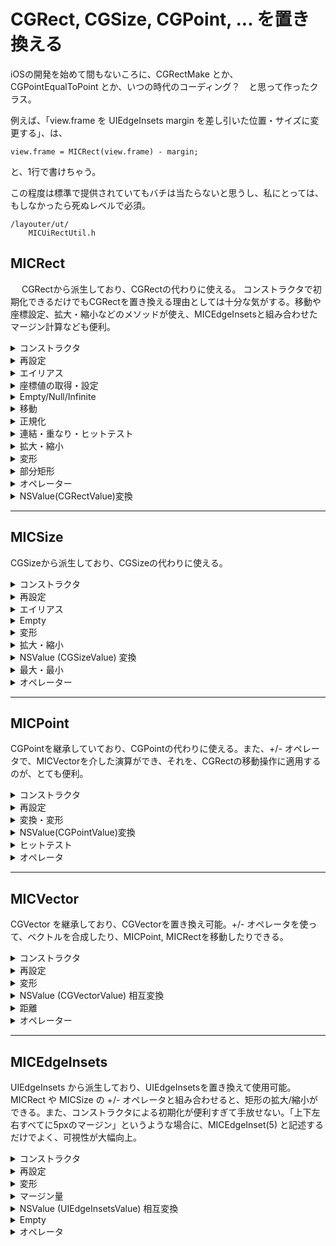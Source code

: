 # CGRect, CGSize, CGPoint, ... を置き換える

iOSの開発を始めて間もないころに、CGRectMake とか、CGPointEqualToPoint とか、いつの時代のコーディング？　と思って作ったクラス。

例えば、「view.frame を UIEdgeInsets margin を差し引いた位置・サイズに変更する」、は、

    view.frame = MICRect(view.frame) - margin;

と、1行で書けちゃう。

この程度は標準で提供されていてもバチは当たらないと思うし、私にとっては、もしなかったら死ぬレベルで必須。

    /layouter/ut/
        MICUiRectUtil.h


## MICRect
   　
CGRectから派生しており、CGRectの代わりに使える。
コンストラクタで初期化できるだけでもCGRectを置き換える理由としては十分な気がする。移動や座標設定、拡大・縮小などのメソッドが使え、MICEdgeInsetsと組み合わせたマージン計算なども便利。

<details><summary>
コンストラクタ
</summary>
    
    MICRect()
        (0,0)-(0,0)の矩形を作成
    MICRect(const CGRect& src)
        CGRect型からのコピーコンストラクタ
    MICRect(const CGPoint& origin, const CGSize& size) {
        originとsize を指定して矩形を作成
    MICRect(const CGPoint& origin)
        (origin.x, origin.y)-(0,0)の矩形を作成
    MICRect(const CGSize& size)
        (0,0)-(size.width, size.height) の矩形を作成
    MICRect(const CGPoint& lt, const CGPoint& rb)
        左上と右下の座標を与えて矩形を作成
    MICRect(CGFloat w, CGFloat h)
        幅と高さを与えて、origin==(0,0)の矩形を作成
    MICRect(CGFloat l, CGFloat t, CGFloat r, CGFloat b)
        left, top, right, bottom の座標値を与えて矩形を作成（WindowsのRect風）
    MICRect(NSValue* v)
        CGRectValue を持つNSValue から矩形を作成
    static MICRect XYWH(CGFloat x, CGFloat y, CGFloat w, CGFloat h)
        left, top, width, height を与えて矩形を作成
    static CGRect zero()
        CGRectZero
</details>


<details><summary>
再設定
</summary>
    
    MICRect& setRect(const CGRect& src)
    MICRect& setRect(CGFloat left, CGFloat top, CGFloat right, CGFloat bottom)
    MICRect& setRect(const CGPoint& lt, const CGPoint& rb)
    MICRect& setRect(const CGPoint& lt, const CGSize& size)
    MICRect& setRectXYWH(CGFloat x, CGFloat y,CGFloat width, CGFloat height)

</details>

<details><summary>
エイリアス
</summary>

    CGFloat x() const
    void setX(CGFloat x)
        左辺x座標 (==origin.x)
    CGFloat y() const
    void setY(CGFloat y)
        上辺y座標 (==origin.y)

    CGFloat width() const
    void setWidth(CGFloat v)
        幅（== size.width）
    CGFloat height() const
    void setHeight(CGFloat v)
        高さ（== size.height)
</details>

<details><summary>
座標値の取得・設定
</summary>

#### 辺
    CGFloat left() const 
    MICRect& setLeft(CGFloat v)
        左辺のx座標（==origin.x）
    
    CGFloat top() const
    MICRect& setTop(CGFloat v)
        上辺のy座標（==origin.y）
    
    CGFloat right() const
    MICRect& setRight(CGFloat v)
        右辺のx座標
    
    CGFloat bottom() const
    MICRect& setBottom(CGFloat v)
        下辺のy座標
#### 頂点
    CGPoint leftTop() const
    CGPoint LT() const
    MICRect& setLeftTop(CGPoint lt)
        左上の座標 (== origin)
    CGPoint rightBottom() const
    CGPoint RB() const
    MICRect& setRightBottom(CGPoint rb)
        右下の座標
    CGPoint leftBottom() const
    CGPoint LB() const
    MICRect& setLeftBottom(CGPoint lb)
        左下の座標
    CGPoint rightTop() const
    MICRect& setRightTop(CGPoint rt)
    CGPoint RT() const
        右上の座標

#### 中央    
    CGPoint midTop() const
    CGPoint MT() const
        上辺中央の座標
    CGPoint midBottom() const
    CGPoint MB() const
        下辺中央の座標
    CGPoint midLeft() const
    CGPoint ML() const
        左辺中央の座標
    CGPoint midRight() const
    CGPoint MR() const
        右辺中央の座標 
    CGPoint center() const
    CGFloat midX() const
    CGFloat midY() const
        矩形中央の座標
</details>

<details><summary>
Empty/Null/Infinite
</summary>

    MICRect& setEmpty()     //--> CGRectZero
    MICRect& setNull()      //--> CGRectNull
    MICRect& setInfinite()  //--> CGRectInfinite
    bool isEmpty()
    bool isNull()
    bool isInfinite()
</details>

<details><summary>
移動
</summary>

    MICRect& moveTop(CGFloat y)
    MICRect& moveBottom(CGFloat y)
    MICRect& moveLeft(CGFloat x)
    MICRect& moveRight(CGFloat x)
        上下左右の座標を指定して平行移動

    MICRect& moveLeftTop(const CGPoint& toPos)
    MICRect& moveLeftBottom(const CGPoint& toPos)
    MICRect& moveRightTop(const CGPoint& toPos)
    MICRect& moveRightBottom(const CGPoint& toPos)
        左上、左下、右江、右下 の座標を指定して平行移動

    MICRect& move(const CGVector& v)
    MICRect& move(CGFloat dx, CGFloat dy)
        ベクトルを指定して移動

    MICRect& moveCenter(const CGPoint& toPos)
        中央の座標を指定して平行移動

    MICRect& moveToCenterOfOuterRect(const MICRect& outer) 
    MICRect& moveToHCenterOfOuterRect(const MICRect& outer)  // 水平方向
    MICRect& moveToVCenterOfOuterRect(const MICRect& outer)  // 垂直方向
        矩形の中心をouter矩形の中心に一致させるように移動
</details>

<details><summary>
正規化    
</summary>

    MICRect& norimalize()
        サイズが正値になるよう、origin/size を調整する。（矩形自体は変化しない）
</details>

<details><summary>
    連結・重なり・ヒットテスト
</summary>

    static CGRect unionRect(const CGRect& r1, const CGRect& r2)
    MICRect& unionRect(const CGRect& r)
        ２つの矩形を含む矩形を作成
    static CGRect intersectRect(const CGRect& r1, const CGRect& r2)
    MICRect& intersectRect(const CGRect& r)
        二つの矩形の重なる部分の矩形を作成

    static bool containsPoint(const CGRect& rc, const CGPoint& p)
    bool containsPoint(const CGPoint& p) const
    bool ptInRect(const CGPoint& p) const // Win風エイリアス
        矩形は、点を含むか？
</details>

<details><summary>
    拡大・縮小
</summary>

    MICRect& inflate(CGFloat l, CGFloat t, CGFloat r, CGFloat b)
    MICRect& inflate(CGFloat width)
    MICRect& inflate(CGFloat width, CGFloat height)
    MICRect& inflate(const CGSize& size) {
    MICRect& inflate(const UIEdgeInsets& insets)
        矩形を拡大する

    MICRect& deflate(CGFloat l, CGFloat t, CGFloat r, CGFloat b)
    MICRect& deflate(CGFloat width)
    MICRect& deflate(CGFloat width, CGFloat height)
    MICRect& deflate(const CGSize& size)
    MICRect& deflate(const UIEdgeInsets& insets)
        矩形を縮小する
</details>

<details><summary>
変形
</summary>

    MICRect& transpose()
    static CGRect transpose(const CGRect& r)
        縦、横を入れ替える

    MICRect& transform(const CGAffineTransform& tr)
        アフィン変換する
</details>

<details><summary>
部分矩形
</summary>

    MICRect partialLeftRect(CGFloat width) const
        矩形の左側を指定幅分切り出す
    MICRect partialRightRect(CGFloat width) const
        矩形の右側を指定幅分切り出す
    MICRect partialHorzCenterRect(CGFloat width) const
        矩形の中央を指定幅分切り出す
    MICRect partialTopRect(CGFloat height) const
        矩形の上側を指定高さ分切り出す
    MICRect partialBottomRect(CGFloat height) const
        矩形の下側を指定高さ分切り出す
    MICRect partialVertCenterRect(CGFloat height) const {
        矩形の中央を指定高さ分切り出す
</details>

<details><summary>
オペレーター
</summary>
    
    bool operator == (const CGRect& rc) const
    bool operator != (const CGRect& rc) const 
        等価比較

    MICRect& operator += (const UIEdgeInsets& margin)
    CGRect operator +(const CGRect& rc, const UIEdgeInsets& margin)
        拡大

    MICRect& operator -= (const UIEdgeInsets& margin)
    CGRect operator -(const CGRect& rc, const UIEdgeInsets& margin)
        縮小

    MICRect& operator -= (const CGVector& v)
    MICRect& operator += (const CGVector& v)
    CGRect operator -(const CGRect& rc, const CGVector& v)
    CGRect operator +(const CGRect& rc, const CGVector& v)
        移動
</details>

<details><summary>
NSValue(CGRectValue)変換
</summary>

    static CGRect fromValue(NSValue* value)
    NSValue* asValue()
</details>

----    

## MICSize

CGSizeから派生しており、CGSizeの代わりに使える。

<details><summary>
コンストラクタ
</summary>

    MICSize()
    MICSize(const CGSize& src)
    MICSize(const CGVector& v)
    MICSize(CGFloat s)
    MICSize(CGFloat w, CGFloat h) 
    MICSize(NSValue* value)
    static CGSize zero()
</details>

<details><summary>
再設定
</summary>

    MICSize& set(CGFloat w, CGFloat h)
    MICSize& set(const CGSize& size) {
</details>

<details><summary>
エイリアス</summary>

    CGFloat x() const   // width
    CGFloat y() const   // height
</details>

<details><summary>
Empty
</summary>

    bool isEmpty()
    static bool isEmpty(const CGSize& size)
    MICSize& setEmpty()
</details>

<details><summary>
変形
</summary>   

    MICSize& transpose()
    static CGSize transpose(const CGSize& size)
        縦・横を入れ替える
    MICSize& transform(const CGAffineTransform& tr)
        アフィン変換する
</details>

<details><summary>
拡大・縮小
</summary>

    MICSize& inflate(CGFloat dw, CGFloat dh)
    MICSize& inflate(const CGSize& s)
    MICSize& inflate(CGFloat d)
    MICSize& inflate(const UIEdgeInsets& insets)
        拡大する
    
    MICSize& deflate(CGFloat dw, CGFloat dh)
    MICSize& deflate(const CGSize& s)
    MICSize& deflate(const UIEdgeInsets& insets) 
    MICSize& deflate(CGFloat d)
        縮小する

</details>

<details><summary>
NSValue (CGSizeValue) 変換
</summary>

    static CGSize fromValue(NSValue* value)
    NSValue* asValue()

</details>

<details><summary>
最大・最小
</summary>

    static CGSize max(const CGSize& s1, const CGSize& s2)
    static CGSize min(const CGSize& s1, const CGSize& s2);
        ２つのサイズのwidth, height の最大・最小値をもつサイズを取得
</details>

<details><summary>
オペレーター
</summary>

    bool operator == (const CGSize& s) const
    bool operator != (const CGSize& s) const
        等価比較
    
    operator CGVector()
        CGSize --> CGVevtor

    CGSize operator +(const CGSize& size, const UIEdgeInsets& margin)
    CGSize operator -(const CGSize& size, const UIEdgeInsets& margin)
    CGSize operator +(const CGSize& size, const CGSize& s)
    CGSize operator -(const CGSize& size, const CGSize& s)
        拡大・縮小
</details>

----    

## MICPoint

CGPointを継承していており、CGPointの代わりに使える。また、+/- オペレータで、MICVectorを介した演算ができ、それを、CGRectの移動操作に適用するのが、とても便利。

<details><summary>
コンストラクタ
</summary>
 

    MICPoint()
    MICPoint(CGFloat sx, CGFloat sy)
    MICPoint(const CGPoint& p)
    MICPoint(NSValue* value)

</details>

<details><summary>
再設定
</summary>

    MICPoint& set(const CGPoint& src)
    MICPoint& set(CGFloat sx, CGFloat sy)

</details>

<details><summary>
変換・変形
</summary>

    MICPoint& transpose()
    static CGPoint transpose(CGPoint p)
        転置（縦・横を入れ替える）
    
    transform(const CGAffineTransform& tr)
        アフィン変換する
</details>

<details><summary>
NSValue(CGPointValue)変換
</summary>

    static CGPoint fromValue(NSValue* value)
    NSValue* asValue()

</details>

<details><summary>
ヒットテスト
</summary>

    bool isContained(const CGRect& rc)
        矩形に含まれるか

</details>

<details><summary>
オペレータ
</summary>

    bool operator == (const CGPoint& s) const
    bool operator != (const CGPoint& s) const
        等価比較
      
    MICPoint& operator += (const CGVector& v)
    MICPoint& operator -= (const CGVector& v)
    CGPoint operator +(const CGPoint& p, const CGVector& v)
    CGPoint operator -(const CGPoint& p, const CGVector& v)
        移動

    CGVector operator -(const CGPoint& to, const CGPoint& from)
        ２点間のベクトル
</details>



----    

## MICVector

CGVector を継承しており、CGVectorを置き換え可能。+/- オペレータを使って、ベクトルを合成したり、MICPoint, MICRectを移動したりできる。

<details><summary>
コンストラクタ
</summary>

    MICVector()
    MICVector(CGFloat x, CGFloat y)
    MICVector(CGPoint pos)
    MICVector(const CGVector& p)
    MICVector(NSValue* value)
    static CGVector zero()

</details>

<details><summary>
再設定    
</summary>

    MICVector& set(CGFloat x, CGFloat y)
    MICVector& set(const CGVector& src)

</details>

<details><summary>
変形
</summary>

    MICVector& transpose()
    static CGVector transpose(const CGVector p)
        転置（縦・横を入れ替える）

</details>

<details><summary>
NSValue (CGVectorValue) 相互変換
</summary>

    static CGVector fromValue(NSValue* value)
    NSValue* asValue()

</details>

<details><summary>
距離
</summary>

    CGFloat magnitude() const

</details>

<details><summary>
オペレーター    
</summary>

    bool operator == (const CGVector& s) const
    bool operator != (const CGVector& s) const
        等価比較
    
    MICVector& operator+=(const CGVector& s)
    MICVector& operator-=(const CGVector& s) 
    CGVector operator+(const CGVector& d, const CGVector& s)
    CGVector operator-(const CGVector& d, const CGVector& s)
        ベクトルの合成

</details>

----    

## MICEdgeInsets

UIEdgeInsets から派生しており、UIEdgeInsetsを置き換えて使用可能。
MICRect や MICSize の +/- オペレータと組み合わせると、矩形の拡大/縮小ができる。また、コンストラクタによる初期化が便利すぎて手放せない。「上下左右すべてに5pxのマージン」というような場合に、MICEdgeInset(5) と記述するだけでよく、可視性が大幅向上。

<details><summary>
コンストラクタ
</summary>

    MICEdgeInsets()
    MICEdgeInsets(const UIEdgeInsets& src)
    MICEdgeInsets(CGFloat w)
    MICEdgeInsets(CGFloat h, CGFloat v)
    MICEdgeInsets(CGFloat l, CGFloat t, CGFloat r, CGFloat b)
    MICEdgeInsets(const CGSize& lt, const CGSize& rb)
    MICEdgeInsets(const CGRect& outer, const CGRect& inner)
    MICEdgeInsets(NSValue* value)
    static UIEdgeInsets zero()
</details>

<details><summary>
再設定
</summary>

    MICEdgeInsets& set(const UIEdgeInsets& src)
    MICEdgeInsets& set(CGFloat w)
    MICEdgeInsets& set(CGFloat h, CGFloat v)
    MICEdgeInsets& set(CGFloat l, CGFloat t, CGFloat r, CGFloat b)
    MICEdgeInsets& set(const CGSize& lt, const CGSize& rb)
    MICEdgeInsets& set(const CGRect& outer, const CGRect& inner)
</details>

<details><summary>
変形
</summary>

    MICEdgeInsets& transpose()
    static UIEdgeInsets transpose(const UIEdgeInsets& e)

</details>

<details><summary>
マージン量
</summary>

    CGFloat dh() const
    static CGFloat dh(const UIEdgeInsets& v)
        高さのマージン合計(top+bottom)
    
    CGFloat dw() const
    static CGFloat dw(const UIEdgeInsets& v)
        幅のマージン合計（left+right)

</details>

<details><summary>
NSValue (UIEdgeInsetsValue) 相互変換    
</summary>

    static UIEdgeInsets fromValue(NSValue* value)
    NSValue* asValue()

</details>

<details><summary>
Empty  
</summary>
    bool isEmpty()
    static bool isEmpty(const UIEdgeInsets& v)
</details>

<details><summary>
オペレータ    
</summary>

    bool operator==(const UIEdgeInsets& s) const
    bool operator!=(const UIEdgeInsets& s) const
        等価比較
    
    MICEdgeInsets& operator+=(const UIEdgeInsets& s)
    MICEdgeInsets& operator-=(const UIEdgeInsets& s)
    UIEdgeInsets operator +(const UIEdgeInsets& s)
    UIEdgeInsets operator -(const UIEdgeInsets& s)
    UIEdgeInsets operator+(const UIEdgeInsets& d, const UIEdgeInsets& s)
    UIEdgeInsets operator-(const UIEdgeInsets& d, const UIEdgeInsets& s)
        マージンの合成

    UIEdgeInsets operator -(const CGRect& outer, const CGRect& inner)
        ２つの矩形の差分
</details>
